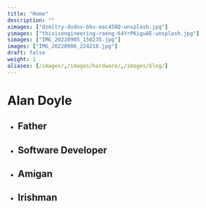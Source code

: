 ```yaml
---
title: "Home"
description: ""
ximages: ["dzmitry-dudov-bku-eac45BQ-unsplash.jpg"]
yimages: ["thisisengineering-raeng-64YrPKiguAE-unsplash.jpg"]
simages: ["IMG_20220905_150235.jpg"]
images: ["IMG_20220906_224218.jpg"]
draft: false
weight: 1
aliases: [/images/,/images/hardware/,/images/blog/]
---
```


# Alan Doyle
- ## Father
- ## Software Developer
- ## Amigan
- ## Irishman
